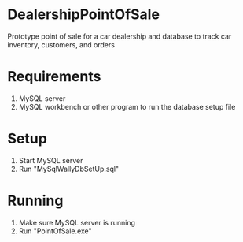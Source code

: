 # DealershipPointOfSale
  Prototype point of sale for a car dealership and database to track car inventory, customers, and orders

# Requirements
  1) MySQL server</br>
  2) MySQL workbench or other program to run the database setup file 
  
# Setup
  1) Start MySQL server</br>
  2) Run "MySqlWallyDbSetUp.sql"

# Running
  1) Make sure MySQL server is running</br>
  2) Run "PointOfSale.exe"
